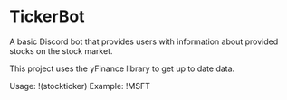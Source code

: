 # TickerBot
A basic Discord bot that provides users with information about provided stocks on the stock market.

This project uses the yFinance library to get up to date data.

Usage: !(stockticker) Example: !MSFT 
